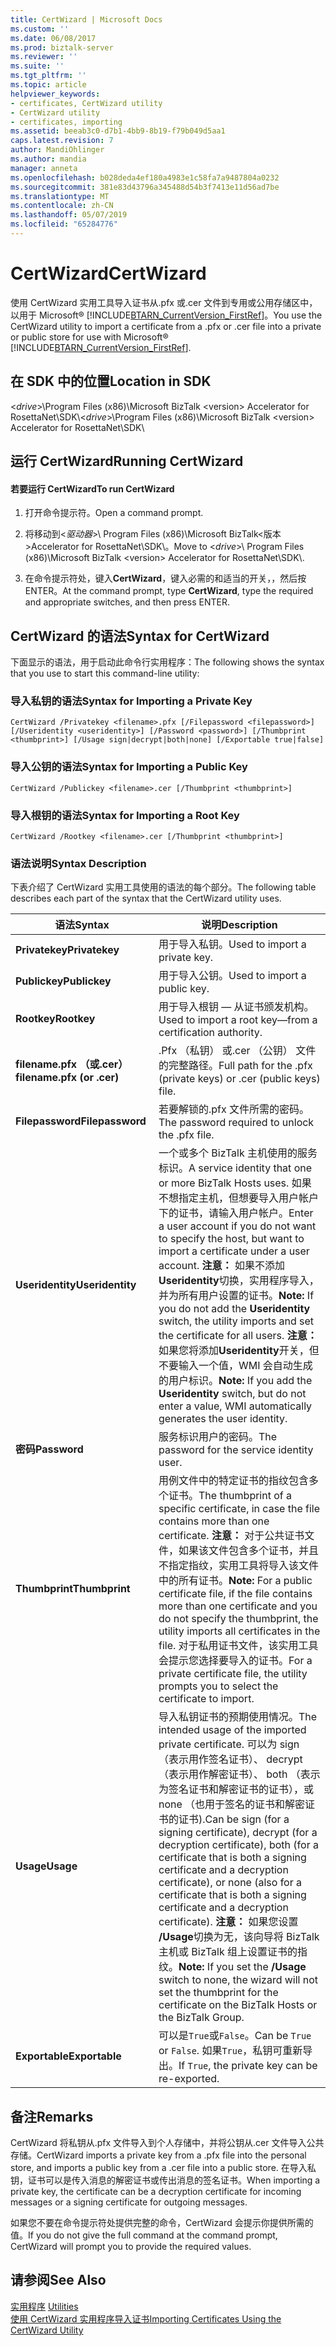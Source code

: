 ```yaml
---
title: CertWizard | Microsoft Docs
ms.custom: ''
ms.date: 06/08/2017
ms.prod: biztalk-server
ms.reviewer: ''
ms.suite: ''
ms.tgt_pltfrm: ''
ms.topic: article
helpviewer_keywords:
- certificates, CertWizard utility
- CertWizard utility
- certificates, importing
ms.assetid: beeab3c0-d7b1-4bb9-8b19-f79b049d5aa1
caps.latest.revision: 7
author: MandiOhlinger
ms.author: mandia
manager: anneta
ms.openlocfilehash: b028deda4ef180a4983e1c58fa7a9487804a0232
ms.sourcegitcommit: 381e83d43796a345488d54b3f7413e11d56ad7be
ms.translationtype: MT
ms.contentlocale: zh-CN
ms.lasthandoff: 05/07/2019
ms.locfileid: "65284776"
---
```

# <a name="certwizard"></a><span data-ttu-id="f4f90-102">CertWizard</span><span class="sxs-lookup"><span data-stu-id="f4f90-102">CertWizard</span></span>
<span data-ttu-id="f4f90-103">使用 CertWizard 实用工具导入证书从.pfx 或.cer 文件到专用或公用存储区中，以用于 Microsoft® [!INCLUDE[BTARN_CurrentVersion_FirstRef](../../includes/btarn-currentversion-firstref-md.md)]。</span><span class="sxs-lookup"><span data-stu-id="f4f90-103">You use the CertWizard utility to import a certificate from a .pfx or .cer file into a private or public store for use with Microsoft® [!INCLUDE[BTARN_CurrentVersion_FirstRef](../../includes/btarn-currentversion-firstref-md.md)].</span></span>  
  
## <a name="location-in-sdk"></a><span data-ttu-id="f4f90-104">在 SDK 中的位置</span><span class="sxs-lookup"><span data-stu-id="f4f90-104">Location in SDK</span></span>  
 <span data-ttu-id="f4f90-105">\<*drive*\>\Program Files (x86)\\Microsoft  BizTalk \<version\> Accelerator for RosettaNet\SDK\\</span><span class="sxs-lookup"><span data-stu-id="f4f90-105">\<*drive*\>\Program Files (x86)\\Microsoft  BizTalk \<version\> Accelerator for RosettaNet\SDK\\</span></span>  
  
## <a name="running-certwizard"></a><span data-ttu-id="f4f90-106">运行 CertWizard</span><span class="sxs-lookup"><span data-stu-id="f4f90-106">Running CertWizard</span></span>  
  
#### <a name="to-run-certwizard"></a><span data-ttu-id="f4f90-107">若要运行 CertWizard</span><span class="sxs-lookup"><span data-stu-id="f4f90-107">To run CertWizard</span></span>  
  
1. <span data-ttu-id="f4f90-108">打开命令提示符。</span><span class="sxs-lookup"><span data-stu-id="f4f90-108">Open a command prompt.</span></span>  
  
2. <span data-ttu-id="f4f90-109">将移动到\<*驱动器*\>\ Program Files (x86)\\Microsoft BizTalk\<版本\>Accelerator for RosettaNet\SDK\\。</span><span class="sxs-lookup"><span data-stu-id="f4f90-109">Move to \<*drive*\>\ Program Files (x86)\\Microsoft  BizTalk \<version\> Accelerator for RosettaNet\SDK\\.</span></span>  
  
3. <span data-ttu-id="f4f90-110">在命令提示符处，键入**CertWizard**，键入必需的和适当的开关，，然后按 ENTER。</span><span class="sxs-lookup"><span data-stu-id="f4f90-110">At the command prompt, type **CertWizard**, type the required and appropriate switches, and then press ENTER.</span></span>  
  
## <a name="syntax-for-certwizard"></a><span data-ttu-id="f4f90-111">CertWizard 的语法</span><span class="sxs-lookup"><span data-stu-id="f4f90-111">Syntax for CertWizard</span></span>  
 <span data-ttu-id="f4f90-112">下面显示的语法，用于启动此命令行实用程序：</span><span class="sxs-lookup"><span data-stu-id="f4f90-112">The following shows the syntax that you use to start this command-line utility:</span></span>  
  
### <a name="syntax-for-importing-a-private-key"></a><span data-ttu-id="f4f90-113">导入私钥的语法</span><span class="sxs-lookup"><span data-stu-id="f4f90-113">Syntax for Importing a Private Key</span></span>  
  
```  
CertWizard /Privatekey <filename>.pfx [/Filepassword <filepassword>] [/Useridentity <useridentity>] [/Password <password>] [/Thumbprint <thumbprint>] [/Usage sign|decrypt|both|none] [/Exportable true|false]  
```  
  
### <a name="syntax-for-importing-a-public-key"></a><span data-ttu-id="f4f90-114">导入公钥的语法</span><span class="sxs-lookup"><span data-stu-id="f4f90-114">Syntax for Importing a Public Key</span></span>  
  
```  
CertWizard /Publickey <filename>.cer [/Thumbprint <thumbprint>]  
```  
  
### <a name="syntax-for-importing-a-root-key"></a><span data-ttu-id="f4f90-115">导入根钥的语法</span><span class="sxs-lookup"><span data-stu-id="f4f90-115">Syntax for Importing a Root Key</span></span>  
  
```  
CertWizard /Rootkey <filename>.cer [/Thumbprint <thumbprint>]  
```  
  
### <a name="syntax-description"></a><span data-ttu-id="f4f90-116">语法说明</span><span class="sxs-lookup"><span data-stu-id="f4f90-116">Syntax Description</span></span>  
 <span data-ttu-id="f4f90-117">下表介绍了 CertWizard 实用工具使用的语法的每个部分。</span><span class="sxs-lookup"><span data-stu-id="f4f90-117">The following table describes each part of the syntax that the CertWizard utility uses.</span></span>  
  
|<span data-ttu-id="f4f90-118">**语法**</span><span class="sxs-lookup"><span data-stu-id="f4f90-118">**Syntax**</span></span>|<span data-ttu-id="f4f90-119">**说明**</span><span class="sxs-lookup"><span data-stu-id="f4f90-119">**Description**</span></span>|  
|----------------|---------------------|  
|<span data-ttu-id="f4f90-120">**Privatekey**</span><span class="sxs-lookup"><span data-stu-id="f4f90-120">**Privatekey**</span></span>|<span data-ttu-id="f4f90-121">用于导入私钥。</span><span class="sxs-lookup"><span data-stu-id="f4f90-121">Used to import a private key.</span></span>|  
|<span data-ttu-id="f4f90-122">**Publickey**</span><span class="sxs-lookup"><span data-stu-id="f4f90-122">**Publickey**</span></span>|<span data-ttu-id="f4f90-123">用于导入公钥。</span><span class="sxs-lookup"><span data-stu-id="f4f90-123">Used to import a public key.</span></span>|  
|<span data-ttu-id="f4f90-124">**Rootkey**</span><span class="sxs-lookup"><span data-stu-id="f4f90-124">**Rootkey**</span></span>|<span data-ttu-id="f4f90-125">用于导入根钥 — 从证书颁发机构。</span><span class="sxs-lookup"><span data-stu-id="f4f90-125">Used to import a root key—from a certification authority.</span></span>|  
|<span data-ttu-id="f4f90-126">**filename.pfx （或.cer）**</span><span class="sxs-lookup"><span data-stu-id="f4f90-126">**filename.pfx (or .cer)**</span></span>|<span data-ttu-id="f4f90-127">.Pfx （私钥） 或.cer （公钥） 文件的完整路径。</span><span class="sxs-lookup"><span data-stu-id="f4f90-127">Full path for the .pfx (private keys) or .cer (public keys) file.</span></span>|  
|<span data-ttu-id="f4f90-128">**Filepassword**</span><span class="sxs-lookup"><span data-stu-id="f4f90-128">**Filepassword**</span></span>|<span data-ttu-id="f4f90-129">若要解锁的.pfx 文件所需的密码。</span><span class="sxs-lookup"><span data-stu-id="f4f90-129">The password required to unlock the .pfx file.</span></span>|  
|<span data-ttu-id="f4f90-130">**Useridentity**</span><span class="sxs-lookup"><span data-stu-id="f4f90-130">**Useridentity**</span></span>|<span data-ttu-id="f4f90-131">一个或多个 BizTalk 主机使用的服务标识。</span><span class="sxs-lookup"><span data-stu-id="f4f90-131">A service identity that one or more BizTalk Hosts uses.</span></span> <span data-ttu-id="f4f90-132">如果不想指定主机，但想要导入用户帐户下的证书，请输入用户帐户。</span><span class="sxs-lookup"><span data-stu-id="f4f90-132">Enter a user account if you do not want to specify the host, but want to import a certificate under a user account.</span></span> <span data-ttu-id="f4f90-133">**注意：** 如果不添加**Useridentity**切换，实用程序导入，并为所有用户设置的证书。</span><span class="sxs-lookup"><span data-stu-id="f4f90-133">**Note:**  If you do not add the **Useridentity** switch, the utility imports and set the certificate for all users.</span></span> <span data-ttu-id="f4f90-134">**注意：** 如果您将添加**Useridentity**开关，但不要输入一个值，WMI 会自动生成的用户标识。</span><span class="sxs-lookup"><span data-stu-id="f4f90-134">**Note:**  If you add the **Useridentity** switch, but do not enter a value, WMI automatically generates the user identity.</span></span>|  
|<span data-ttu-id="f4f90-135">**密码**</span><span class="sxs-lookup"><span data-stu-id="f4f90-135">**Password**</span></span>|<span data-ttu-id="f4f90-136">服务标识用户的密码。</span><span class="sxs-lookup"><span data-stu-id="f4f90-136">The password for the service identity user.</span></span>|  
|<span data-ttu-id="f4f90-137">**Thumbprint**</span><span class="sxs-lookup"><span data-stu-id="f4f90-137">**Thumbprint**</span></span>|<span data-ttu-id="f4f90-138">用例文件中的特定证书的指纹包含多个证书。</span><span class="sxs-lookup"><span data-stu-id="f4f90-138">The thumbprint of a specific certificate, in case the file contains more than one certificate.</span></span> <span data-ttu-id="f4f90-139">**注意：** 对于公共证书文件，如果该文件包含多个证书，并且不指定指纹，实用工具将导入该文件中的所有证书。</span><span class="sxs-lookup"><span data-stu-id="f4f90-139">**Note:**  For a public certificate file, if the file contains more than one certificate and you do not specify the thumbprint, the utility imports all certificates in the file.</span></span> <span data-ttu-id="f4f90-140">对于私用证书文件，该实用工具会提示您选择要导入的证书。</span><span class="sxs-lookup"><span data-stu-id="f4f90-140">For a private certificate file, the utility prompts you to select the certificate to import.</span></span>|  
|<span data-ttu-id="f4f90-141">**Usage**</span><span class="sxs-lookup"><span data-stu-id="f4f90-141">**Usage**</span></span>|<span data-ttu-id="f4f90-142">导入私钥证书的预期使用情况。</span><span class="sxs-lookup"><span data-stu-id="f4f90-142">The intended usage of the imported private certificate.</span></span> <span data-ttu-id="f4f90-143">可以为 sign （表示用作签名证书）、 decrypt （表示用作解密证书）、 both （表示为签名证书和解密证书的证书），或 none （也用于签名的证书和解密证书的证书).</span><span class="sxs-lookup"><span data-stu-id="f4f90-143">Can be sign (for a signing certificate), decrypt (for a decryption certificate), both (for a certificate that is both a signing certificate and a decryption certificate), or none (also for a certificate that is both a signing certificate and a decryption certificate).</span></span> <span data-ttu-id="f4f90-144">**注意：** 如果您设置 **/Usage**切换为无，该向导将 BizTalk 主机或 BizTalk 组上设置证书的指纹。</span><span class="sxs-lookup"><span data-stu-id="f4f90-144">**Note:**  If you set the **/Usage** switch to none, the wizard will not set the thumbprint for the certificate on the BizTalk Hosts or the BizTalk Group.</span></span>|  
|<span data-ttu-id="f4f90-145">**Exportable**</span><span class="sxs-lookup"><span data-stu-id="f4f90-145">**Exportable**</span></span>|<span data-ttu-id="f4f90-146">可以是`True`或`False`。</span><span class="sxs-lookup"><span data-stu-id="f4f90-146">Can be `True` or `False`.</span></span> <span data-ttu-id="f4f90-147">如果`True`，私钥可重新导出。</span><span class="sxs-lookup"><span data-stu-id="f4f90-147">If `True`, the private key can be re-exported.</span></span>|  
  
## <a name="remarks"></a><span data-ttu-id="f4f90-148">备注</span><span class="sxs-lookup"><span data-stu-id="f4f90-148">Remarks</span></span>  
 <span data-ttu-id="f4f90-149">CertWizard 将私钥从.pfx 文件导入到个人存储中，并将公钥从.cer 文件导入公共存储。</span><span class="sxs-lookup"><span data-stu-id="f4f90-149">CertWizard imports a private key from a .pfx file into the personal store, and imports a public key from a .cer file into a public store.</span></span> <span data-ttu-id="f4f90-150">在导入私钥，证书可以是传入消息的解密证书或传出消息的签名证书。</span><span class="sxs-lookup"><span data-stu-id="f4f90-150">When importing a private key, the certificate can be a decryption certificate for incoming messages or a signing certificate for outgoing messages.</span></span>  
  
 <span data-ttu-id="f4f90-151">如果您不要在命令提示符处提供完整的命令，CertWizard 会提示你提供所需的值。</span><span class="sxs-lookup"><span data-stu-id="f4f90-151">If you do not give the full command at the command prompt, CertWizard will prompt you to provide the required values.</span></span>  
  
## <a name="see-also"></a><span data-ttu-id="f4f90-152">请参阅</span><span class="sxs-lookup"><span data-stu-id="f4f90-152">See Also</span></span>  
 <span data-ttu-id="f4f90-153">[实用程序](../../adapters-and-accelerators/accelerator-rosettanet/utilities1.md) </span><span class="sxs-lookup"><span data-stu-id="f4f90-153">[Utilities](../../adapters-and-accelerators/accelerator-rosettanet/utilities1.md) </span></span>  
 [<span data-ttu-id="f4f90-154">使用 CertWizard 实用程序导入证书</span><span class="sxs-lookup"><span data-stu-id="f4f90-154">Importing Certificates Using the CertWizard Utility</span></span>](../../adapters-and-accelerators/accelerator-rosettanet/importing-certificates-using-the-certwizard-utility.md)
